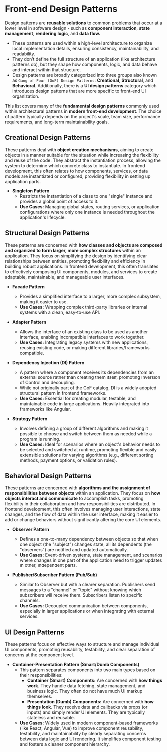 # Front-end Design Patterns
Design patterns are **reusable solutions** to common problems that occur at a lower level in software design - such as **component interaction**, **state management**, **rendering logic**, and **data flow.**
- These patterns are used within a high-level architecture to organize local implementation details, ensuring consistency, maintainability, and readability.
- They don’t define the full structure of an application (like architecture patterns do), but they shape how components, logic, and data behave and interact within that structure.
- Design patterns are broadly categorized into three groups also known as `Gang of Four (GoF) Design Patterns`: **Creational**, **Structural**, and **Behavioral**. Additionally, there is a **UI design patterns** category which introduces design patterns that are more specific to front-end UI organization.

This list covers many of the **fundamental design patterns** commonly used within architectural patterns in **modern front-end development**. The choice of pattern typically depends on the project's scale, team size, performance requirements, and long-term maintainability goals.

## Creational Design Patterns
These patterns deal with **object creation mechanisms**, aiming to create objects in a manner suitable for the situation while increasing the flexibility and reuse of the code. They abstract the instantiation process, allowing the system to determine which concrete class to instantiate. In frontend development, this often relates to how components, services, or data models are instantiated or configured, providing flexibility in setting up application parts.

- **Singleton Pattern**
    - Restricts the instantiation of a class to one "single" instance and provides a global point of access to it.
    - **Use Cases:** Managing global states, routing services, or application configurations where only one instance is needed throughout the application's lifecycle.

## Structural Design Patterns
These patterns are concerned with **how classes and objects are composed and organized to form larger, more complex structures** within an application. They focus on simplifying the design by identifying clear relationships between entities, promoting flexibility and efficiency in building robust applications. In frontend development, this often translates to effectively composing UI components, modules, and services to create adaptable, maintainable, and manageable user interfaces.

- **Facade Pattern**
    - Provides a simplified interface to a larger, more complex subsystem, making it easier to use.
    - **Use Cases:** Wrapping complex third-party libraries or internal systems with a clean, easy-to-use API.

- **Adapter Pattern**
    - Allows the interface of an existing class to be used as another interface, enabling incompatible interfaces to work together.
    - **Use Cases:** Integrating legacy systems with new applications, reusing existing code, or making different libraries/frameworks compatible.

- **Dependency Injection (DI) Pattern**
    - A pattern where a component receives its dependencies from an external source rather than creating them itself, promoting Inversion of Control and decoupling.
    - While not originally part of the GoF catalog, DI is a widely adopted structural pattern in frontend frameworks.
    - **Use Cases:** Essential for creating modular, testable, and maintainable code in large applications. Heavily integrated into frameworks like Angular.

- **Strategy Pattern**
    - Involves defining a group of different algorithms and making it possible to choose and switch between them as needed while a program is running.
    - **Use Cases:** Ideal for scenarios where an object's behavior needs to be selected and switched at runtime, promoting flexible and easily extensible solutions for varying algorithms (e.g., different sorting methods, payment options, or validation rules).

## Behavioral Design Patterns
These patterns are concerned with **algorithms and the assignment of responsibilities between objects** within an application. They focus on **how objects interact and communicate** to accomplish tasks, promoting flexibility in their collaboration and how responsibilities are distributed. In frontend development, this often involves managing user interactions, state changes, and the flow of data within the user interface, making it easier to add or change behaviors without significantly altering the core UI elements.

- **Observer Pattern**
    - Defines a one-to-many dependency between objects so that when one object (the "subject") changes state, all its dependents (the "observers") are notified and updated automatically.
    - **Use Cases:** Event-driven systems, state management, and scenarios where changes in one part of the application need to trigger updates in other, independent parts.

- **Publisher/Subscriber Pattern (Pub/Sub)**
    - Similar to Observer but with a clearer separation. Publishers send messages to a "channel" or "topic" without knowing which subscribers will receive them. Subscribers listen to specific channels.
    - **Use Cases:** Decoupled communication between components, especially in larger applications or when integrating with external services.

## UI Design Patterns
These patterns focus on effective ways to structure and manage individual UI components, promoting reusability, testability, and clear separation of concerns at the component level.

- **Container-Presentation Pattern (Smart/Dumb Components)**
    - This pattern separates components into two main types based on their responsibilities:
        - **Container (Smart) Components:** Are concerned with **how things work**. They handle data fetching, state management, and business logic. They often do not have much UI markup themselves.
        - **Presentation (Dumb) Components:** Are concerned with **how things look**. They receive data and callbacks via props (or inputs) and simply render UI elements. They are typically stateless and reusable.
    - **Use Cases:** Widely used in modern component-based frameworks (like React, Angular, Vue) to improve component reusability, testability, and maintainability by clearly separating concerns between data logic and UI rendering. It simplifies component testing and fosters a cleaner component hierarchy.
